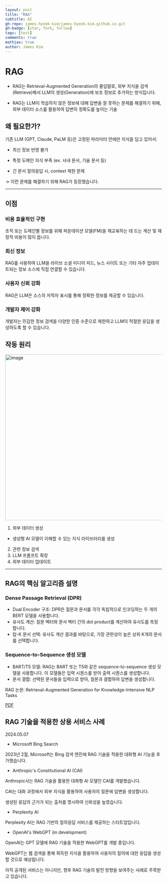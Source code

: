 ```yaml
---
layout: post
title: "RAG"
subtitle: AI
gh-repo: james-hyeok-kim/james-hyeok-kim.github.io.git
gh-badge: [star, fork, follow]
tags: [test]
comments: true
mathjax: true
author: James Kim
---
```


# RAG

* RAG는 Retrieval-Augmented Generation의 줄임말로, 외부 지식을 검색(Retrieve)해서 LLM의 생성(Generation)에 보조 정보로 추가하는 방식입니다.

* RAG는 LLM이 학습하지 않은 정보에 대해 답변을 잘 못하는 문제를 해결하기 위해, 외부 데이터 소스를 활용하여 답변의 정확도를 높이는 기술

## 왜 필요한가?

기존 LLM (GPT, Claude, PaLM 등)은 고정된 파라미터 안에만 지식을 담고 있어서:

* 최신 정보 반영 불가

* 특정 도메인 지식 부족 (ex. 사내 문서, 기술 문서 등)

* 긴 문서 질의응답 시, context 제한 문제

→ 이런 문제를 해결하기 위해 RAG가 등장했습니다.

---

## 이점

### 비용 효율적인 구현
조직 또는 도메인별 정보를 위해 파운데이션 모델(FM)을 재교육하는 데 드는 계산 및 재정적 비용이 많이 듭니다.

### 최신 정보
RAG를 사용하여 LLM을 라이브 소셜 미디어 피드, 뉴스 사이트 또는 기타 자주 업데이트되는 정보 소스에 직접 연결할 수 있습니다.

### 사용자 신뢰 강화
RAG은 LLM은 소스의 저작자 표시를 통해 정확한 정보를 제공할 수 있습니다. 

### 개발자 제어 강화
개발자는 민감한 정보 검색을 다양한 인증 수준으로 제한하고 LLM이 적절한 응답을 생성하도록 할 수 있습니다.


## 작동 원리


<img width="898" height="532" alt="image" src="https://github.com/user-attachments/assets/6cba5aaf-c96f-47cd-90ba-fc9e230b5683" />

1. 외부 데이터 생성
* 생성형 AI 모델이 이해할 수 있는 지식 라이브러리를 생성
  
2. 관련 정보 검색
3. LLM 프롬프트 확장
4. 외부 데이터 업데이트


---

## RAG의 핵심 알고리즘 설명

### Dense Passage Retrieval (DPR)
* Dual Encoder 구조: DPR은 질문과 문서를 각각 독립적으로 인코딩하는 두 개의 BERT 모델을 사용합니다.
* 유사도 계산: 질문 벡터와 문서 벡터 간의 dot product를 계산하여 유사도를 측정합니다.
* 탑-K 문서 선택: 유사도 계산 결과를 바탕으로, 가장 관련성이 높은 상위 K개의 문서를 선택합니다.

### Sequence-to-Sequence 생성 모델
* BART/T5 모델: RAG는 BART 또는 T5와 같은 sequence-to-sequence 생성 모델을 사용합니다. 이 모델들은 입력 시퀀스를 받아 출력 시퀀스를 생성합니다.
* 문서 결합: 선택된 문서들을 입력으로 받아, 질문과 결합하여 답변을 생성합니다.


RAG 논문: Retrieval-Augmented Generation for Knowledge-Intensive NLP Tasks

[PDF](https://arxiv.org/abs/2005.11401)



## RAG 기술을 적용한 상용 서비스 사례
2024.05.07

* Microsoft Bing Search

2023년 2월, Microsoft는 Bing 검색 엔진에 RAG 기술을 적용한 대화형 AI 기능을 추가했습니다.

* Anthropic's Constitutional AI (CAI)

Anthropic사는 RAG 기술을 활용한 대화형 AI 모델인 CAI를 개발했습니다.

CAI는 대화 과정에서 외부 지식을 활용하여 사용자의 질문에 답변을 생성합니다.

생성된 응답의 근거가 되는 출처를 명시하여 신뢰성을 높였습니다.

* Perplexity AI

Perplexity AI는 RAG 기반의 질의응답 서비스를 제공하는 스타트업입니다.

* OpenAI's WebGPT (in development)

OpenAI는 GPT 모델에 RAG 기술을 적용한 WebGPT를 개발 중입니다.

WebGPT는 웹 검색을 통해 획득한 지식을 활용하여 사용자의 질의에 대한 응답을 생성할 것으로 예상됩니다.

아직 공개된 서비스는 아니지만, 향후 RAG 기술의 발전 방향을 보여주는 사례로 주목받고 있습니다.
